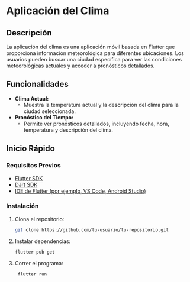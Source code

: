 # Aplicación del Clima

## Descripción

La aplicación del clima es una aplicación móvil basada en Flutter que proporciona información meteorológica para diferentes ubicaciones. Los usuarios pueden buscar una ciudad específica para ver las condiciones meteorológicas actuales y acceder a pronósticos detallados.

## Funcionalidades

- **Clima Actual:**
  - Muestra la temperatura actual y la descripción del clima para la ciudad seleccionada.
- **Pronóstico del Tiempo:**
  - Permite ver pronósticos detallados, incluyendo fecha, hora, temperatura y descripción del clima.

## Inicio Rápido

### Requisitos Previos

- [Flutter SDK](https://flutter.dev/docs/get-started/install)
- [Dart SDK](https://dart.dev/get-dart)
- [IDE de Flutter (por ejemplo, VS Code, Android Studio)](https://flutter.dev/docs/get-started/editor)

### Instalación

1. Clona el repositorio:

   ```bash
   git clone https://github.com/tu-usuario/tu-repositorio.git

2. Instalar dependencias:

   ```bash
   flutter pub get

3. Correr el programa:

   ```bash
    flutter run
